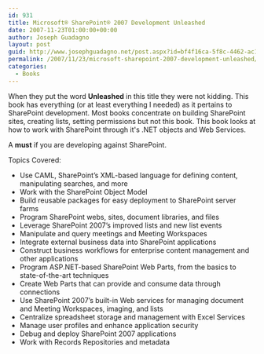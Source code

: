 ```yaml
---
id: 931
title: Microsoft® SharePoint® 2007 Development Unleashed
date: 2007-11-23T01:00:00+00:00
author: Joseph Guadagno
layout: post
guid: http://www.josephguadagno.net/post.aspx?id=bf4f16ca-5f8c-4462-ac18-5460a10876cd
permalink: /2007/11/23/microsoft-sharepoint-2007-development-unleashed/
categories:
  - Books
---
```

When they put the word <b>Unleashed</b> in this title they were not kidding.  This book has everything (or at least everything I needed) as
it pertains to SharePoint development.  Most books concentrate on building SharePoint sites, creating lists, setting permissions but not this book.
This book looks at how to work with SharePoint through it's .NET objects and Web Services.

A <b>must</b> if you are developing against SharePoint.

Topics Covered:
<ul>
<li>Use CAML, SharePoint’s XML-based language for defining content, manipulating searches, and more</li>
<li>Work with the SharePoint Object Model</li>
<li>Build reusable packages for easy deployment to SharePoint server farms</li>
<li>Program SharePoint webs, sites, document libraries, and files</li>
<li>Leverage SharePoint 2007’s improved lists and new list events</li>
<li>Manipulate and query meetings and Meeting Workspaces</li>
<li>Integrate external business data into SharePoint applications</li>
<li>Construct business workflows for enterprise content management and other applications</li>
<li>Program ASP.NET-based SharePoint Web Parts, from the basics to state-of-the-art techniques</li>
<li>Create Web Parts that can provide and consume data through connections</li>
<li>Use SharePoint 2007’s built-in Web services for managing document and Meeting Workspaces, imaging, and lists</li>
<li>Centralize spreadsheet storage and management with Excel Services</li>
<li>Manage user profiles and enhance application security</li>
<li>Debug and deploy SharePoint 2007 applications</li>
<li>Work with Records Repositories and metadata</li>
</ul>